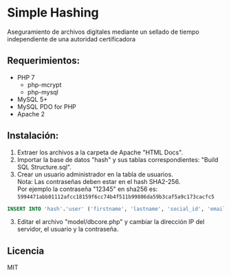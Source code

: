# Simple Hashing

Aseguramiento de archivos digitales mediante un sellado de tiempo independiente de una autoridad certificadora

## Requerimientos:

+ PHP 7
	+ php-mcrypt 
	+ php-mysql
+ MySQL 5+
+ MySQL PDO for PHP
+ Apache 2

## Instalación:

1) Extraer los archivos a la carpeta de Apache "HTML Docs".
2) Importar la base de datos "hash" y sus tablas correspondientes: "Build SQL Structure.sql".
3) Crear un usuario administrador en la tabla de usuarios.  
Nota: Las contraseñas deben estar en el hash SHA2-256.  
Por ejemplo la contraseña "12345" en sha256 es:  
`5994471abb01112afcc18159f6cc74b4f511b99806da59b3caf5a9c173cacfc5`
```sql
INSERT INTO 'hash'.'user' ('firstname', 'lastname', 'social_id', 'email', 'password', 'creation_date', 'is_active', 'role', 'admin_max_users') VALUES ('Charles', 'Xavier', '0954568745', 'admin@mycompany.com', '5994471abb01112afcc18159f6cc74b4f511b99806da59b3caf5a9c173cacfc5', '2016-04-06', 'yes', 'admin', '100');
```
3) Editar el archivo "model/dbcore.php" y cambiar la dirección IP del servidor, el usuario y la contraseña.

## Licencia
MIT
